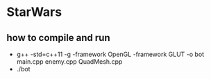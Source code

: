 # StarWars


## how to compile and run
- g++ -std=c++11 -g -framework OpenGL -framework GLUT -o bot main.cpp enemy.cpp QuadMesh.cpp
- ./bot
